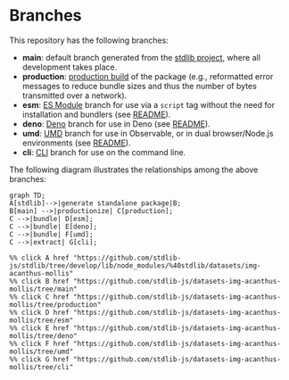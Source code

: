 <!--

@license Apache-2.0

Copyright (c) 2023 The Stdlib Authors.

Licensed under the Apache License, Version 2.0 (the "License");
you may not use this file except in compliance with the License.
You may obtain a copy of the License at

    http://www.apache.org/licenses/LICENSE-2.0

Unless required by applicable law or agreed to in writing, software
distributed under the License is distributed on an "AS IS" BASIS,
WITHOUT WARRANTIES OR CONDITIONS OF ANY KIND, either express or implied.
See the License for the specific language governing permissions and
limitations under the License.

-->

# Branches

This repository has the following branches:

-   **main**: default branch generated from the [stdlib project][stdlib-url], where all development takes place.
-   **production**: [production build][production-url] of the package (e.g., reformatted error messages to reduce bundle sizes and thus the number of bytes transmitted over a network).
-   **esm**: [ES Module][esm-url] branch for use via a `script` tag without the need for installation and bundlers (see [README][esm-readme]).
-   **deno**: [Deno][deno-url] branch for use in Deno (see [README][deno-readme]).
-   **umd**: [UMD][umd-url] branch for use in Observable, or in dual browser/Node.js environments (see [README][umd-readme]).
-   **cli**: [CLI][cli-url] branch for use on the command line.

The following diagram illustrates the relationships among the above branches:

```mermaid
graph TD;
A[stdlib]-->|generate standalone package|B;
B[main] -->|productionize| C[production];
C -->|bundle| D[esm];
C -->|bundle| E[deno];
C -->|bundle| F[umd];
C -->|extract| G[cli];

%% click A href "https://github.com/stdlib-js/stdlib/tree/develop/lib/node_modules/%40stdlib/datasets/img-acanthus-mollis"
%% click B href "https://github.com/stdlib-js/datasets-img-acanthus-mollis/tree/main"
%% click C href "https://github.com/stdlib-js/datasets-img-acanthus-mollis/tree/production"
%% click D href "https://github.com/stdlib-js/datasets-img-acanthus-mollis/tree/esm"
%% click E href "https://github.com/stdlib-js/datasets-img-acanthus-mollis/tree/deno"
%% click F href "https://github.com/stdlib-js/datasets-img-acanthus-mollis/tree/umd"
%% click G href "https://github.com/stdlib-js/datasets-img-acanthus-mollis/tree/cli"
```

[stdlib-url]: https://github.com/stdlib-js/stdlib/tree/develop/lib/node_modules/%40stdlib/datasets/img-acanthus-mollis
[production-url]: https://github.com/stdlib-js/datasets-img-acanthus-mollis/tree/production
[deno-url]: https://github.com/stdlib-js/datasets-img-acanthus-mollis/tree/deno
[deno-readme]: https://github.com/stdlib-js/datasets-img-acanthus-mollis/blob/deno/README.md
[umd-url]: https://github.com/stdlib-js/datasets-img-acanthus-mollis/tree/umd
[umd-readme]: https://github.com/stdlib-js/datasets-img-acanthus-mollis/blob/umd/README.md
[esm-url]: https://github.com/stdlib-js/datasets-img-acanthus-mollis/tree/esm
[esm-readme]: https://github.com/stdlib-js/datasets-img-acanthus-mollis/blob/esm/README.md
[cli-url]: https://github.com/stdlib-js/datasets-img-acanthus-mollis/tree/cli